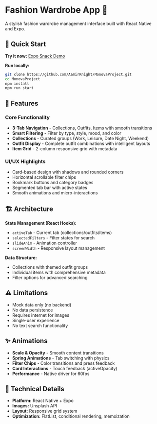 # Fashion Wardrobe App 👗

A stylish fashion wardrobe management interface built with React Native and Expo.

## 🚀 Quick Start

**Try it now:** [Expo Snack Demo](https://snack.expo.dev/@aamir09/monova-)

**Run locally:**
```bash
git clone https://github.com/AamirKnight/MonovaProject.git
cd MonovaProject
npm install
npm run start
```

## 📱 Features

### Core Functionality
- **3-Tab Navigation** - Collections, Outfits, Items with smooth transitions
- **Smart Filtering** - Filter by type, style, mood, and color
- **Collections** - Curated groups (Work, Leisure, Date Night, Weekend)
- **Outfit Display** - Complete outfit combinations with intelligent layouts
- **Item Grid** - 2-column responsive grid with metadata

### UI/UX Highlights
- Card-based design with shadows and rounded corners
- Horizontal scrollable filter chips
- Bookmark buttons and category badges
- Segmented tab bar with active states
- Smooth animations and micro-interactions

## 🏗️ Architecture

**State Management (React Hooks):**
- `activeTab` - Current tab (collections/outfits/items)
- `selectedFilters` - Filter states for search
- `slideAnim` - Animation controller
- `screenWidth` - Responsive layout management

**Data Structure:**
- Collections with themed outfit groups
- Individual items with comprehensive metadata  
- Filter options for advanced searching

## ⚠️ Limitations

- Mock data only (no backend)
- No data persistence
- Requires internet for images
- Single-user experience
- No text search functionality

## ✨ Animations

- **Scale & Opacity** - Smooth content transitions
- **Spring Animations** - Tab switching with physics
- **Filter Chips** - Color transitions and press feedback
- **Card Interactions** - Touch feedback (activeOpacity)
- **Performance** - Native driver for 60fps

## 🔧 Technical Details

- **Platform:** React Native + Expo
- **Images:** Unsplash API
- **Layout:** Responsive grid system
- **Optimization:** FlatList, conditional rendering, memoization